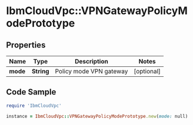# IbmCloudVpc::VPNGatewayPolicyModePrototype

## Properties

Name | Type | Description | Notes
------------ | ------------- | ------------- | -------------
**mode** | **String** | Policy mode VPN gateway | [optional] 

## Code Sample

```ruby
require 'IbmCloudVpc'

instance = IbmCloudVpc::VPNGatewayPolicyModePrototype.new(mode: null)
```


